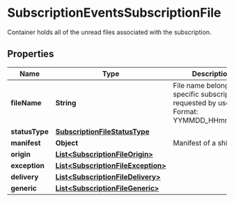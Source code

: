 

# SubscriptionEventsSubscriptionFile

Container holds all of the unread files associated with the subscription.

## Properties

| Name | Type | Description | Notes |
|------------ | ------------- | ------------- | -------------|
|**fileName** | **String** | File name belonging to specific subscription requested by user. Format: YYMMDD_HHmmssnnn |  |
|**statusType** | [**SubscriptionFileStatusType**](SubscriptionFileStatusType.md) |  |  |
|**manifest** | **Object** | Manifest of a shipment |  [optional] |
|**origin** | [**List&lt;SubscriptionFileOrigin&gt;**](SubscriptionFileOrigin.md) |  |  [optional] |
|**exception** | [**List&lt;SubscriptionFileException&gt;**](SubscriptionFileException.md) |  |  [optional] |
|**delivery** | [**List&lt;SubscriptionFileDelivery&gt;**](SubscriptionFileDelivery.md) |  |  [optional] |
|**generic** | [**List&lt;SubscriptionFileGeneric&gt;**](SubscriptionFileGeneric.md) |  |  [optional] |



